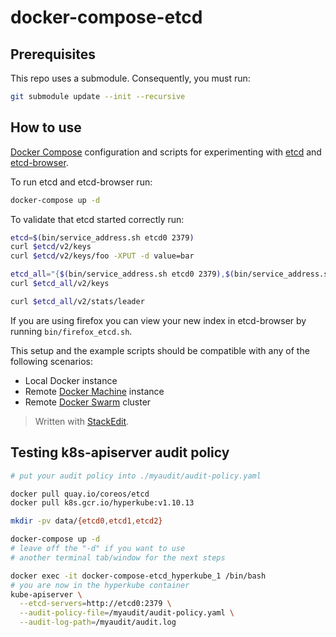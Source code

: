 # docker-compose-etcd

## Prerequisites

This repo uses a submodule. Consequently, you must run:
```bash
git submodule update --init --recursive
```

## How to use

[Docker Compose](https://docs.docker.com/compose/) configuration and scripts for experimenting with [etcd](https://github.com/coreos/etcd) and [etcd-browser](https://github.com/henszey/etcd-browser).

To run etcd and etcd-browser run:
```bash
docker-compose up -d
```

To validate that etcd started correctly run:
```bash
etcd=$(bin/service_address.sh etcd0 2379)
curl $etcd/v2/keys
curl $etcd/v2/keys/foo -XPUT -d value=bar

etcd_all="{$(bin/service_address.sh etcd0 2379),$(bin/service_address.sh etcd1 2379),$(bin/service_address.sh etcd2 2379)}"
curl $etcd_all/v2/keys

curl $etcd_all/v2/stats/leader
```

If you are using firefox you can view your new index in etcd-browser by running ```bin/firefox_etcd.sh```.

This setup and the example scripts should be compatible with any of the following scenarios:
- Local Docker instance
- Remote [Docker Machine](https://docs.docker.com/machine/) instance
- Remote [Docker Swarm](https://docs.docker.com/swarm/) cluster

> Written with [StackEdit](https://stackedit.io/).

## Testing k8s-apiserver audit policy

```bash
# put your audit policy into ./myaudit/audit-policy.yaml

docker pull quay.io/coreos/etcd
docker pull k8s.gcr.io/hyperkube:v1.10.13

mkdir -pv data/{etcd0,etcd1,etcd2}

docker-compose up -d
# leave off the "-d" if you want to use
# another terminal tab/window for the next steps

docker exec -it docker-compose-etcd_hyperkube_1 /bin/bash
# you are now in the hyperkube container
kube-apiserver \
  --etcd-servers=http://etcd0:2379 \
  --audit-policy-file=/myaudit/audit-policy.yaml \
  --audit-log-path=/myaudit/audit.log
```
